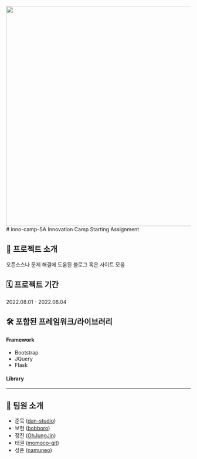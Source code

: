 
<img src="https://user-images.githubusercontent.com/78805018/186553643-1e2c40aa-1835-408e-a4f9-ec7ac8ea870f.png" width="600" height="600">
# inno-camp-SA
Innovation Camp Starting Assignment

## 📢 프로젝트 소개
오픈소스나 문제 해결에 도움된 블로그 혹은 사이트 모음

## 🗓 프로젝트 기간
2022.08.01 - 2022.08.04

## 🛠 포함된 프레임워크/라이브러리
#### Framework
- Bootstrap
- JQuery
- Flask

#### Library

--------------------
## 👥 팀원 소개
- 준묵 ([dan-studio](https://github.com/dan-studio))
- 보현 ([bobboro](https://github.com/bobboro))
- 정진 ([OhJungJin](https://github.com/OhJungJin))
- 태권 ([momoco-git](https://github.com/momoco-git))
- 성준 ([namuneo](https://github.com/namuneo))
